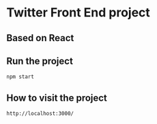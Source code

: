 # Twitter Front End project
## Based on React

## Run the project 
```
npm start
```
## How to visit the project
```
http://localhost:3000/
```
